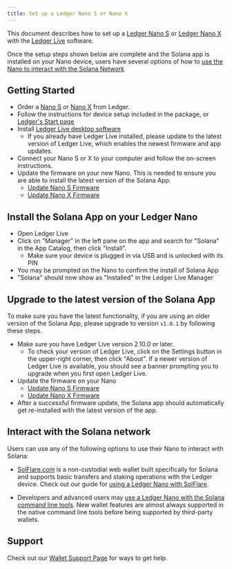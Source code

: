 ```yaml
---
title: Set up a Ledger Nano S or Nano X
---
```


This document describes how to set up a
[Ledger Nano S](https://shop.ledger.com/products/ledger-nano-s) or
[Ledger Nano X](https://shop.ledger.com/pages/ledger-nano-x)
with the [Ledger Live](https://www.ledger.com/ledger-live) software.

Once the setup steps shown below are complete and the Solana app is installed
on your Nano device, users have several options of how to
[use the Nano to interact with the Solana Network](#interact-with-the-solana-network)

## Getting Started

- Order a [Nano S](https://shop.ledger.com/products/ledger-nano-s) or
[Nano X](https://shop.ledger.com/pages/ledger-nano-x) from Ledger.
- Follow the instructions for device setup included in the package,
  or [Ledger's Start page](https://www.ledger.com/start/)
- Install [Ledger Live desktop software](https://www.ledger.com/ledger-live/)
  - If you already have Ledger Live installed, please update to the latest
  version of Ledger Live, which enables the newest firmware and app updates.
- Connect your Nano S or X to your computer and follow the on-screen instructions.
- Update the firmware on your new Nano.  This is needed to ensure you are able
to install the latest version of the Solana App.
  - [Update Nano S Firmware](https://support.ledger.com/hc/en-us/articles/360002731113-Update-Ledger-Nano-S-firmware)
  - [Update Nano X Firmware](https://support.ledger.com/hc/en-us/articles/360013349800)

## Install the Solana App on your Ledger Nano

- Open Ledger Live
- Click on "Manager" in the left pane on the app and search for "Solana" in the
App Catalog, then click "Install".
  - Make sure your device is plugged in via USB and is unlocked with its PIN
- You may be prompted on the Nano to confirm the install of Solana App
- "Solana" should now show as "Installed" in the Ledger Live Manager

## Upgrade to the latest version of the Solana App

To make sure you have the latest functionality, if you are using an older version
of the Solana App, please upgrade to version `v1.0.1` by following these steps.

- Make sure you have Ledger Live version 2.10.0 or later.
  - To check your version of Ledger Live, click on the Settings button in the
 upper-right corner, then click "About".  If a newer version of Ledger Live is
 available, you should see a banner prompting you to upgrade when you first open
 Ledger Live.
- Update the firmware on your Nano
  - [Update Nano S Firmware](https://support.ledger.com/hc/en-us/articles/360002731113-Update-Ledger-Nano-S-firmware)
  - [Update Nano X Firmware](https://support.ledger.com/hc/en-us/articles/360013349800)
-  After a successful firmware update, the Solana app should automatically get
re-installed with the latest version of the app.

## Interact with the Solana network

Users can use any of the following options to use their Nano to interact with
Solana:

- [SolFlare.com](https://solflare.com/) is a non-custodial web wallet built
specifically for Solana and supports basic transfers and staking operations
with the Ledger device.
Check out our guide for [using a Ledger Nano with SolFlare](solflare.md).

- Developers and advanced users may
[use a Ledger Nano with the Solana command line tools](hardware-wallets/ledger.md).
New wallet features are almost always supported in the native command line tools
before being supported by third-party wallets.

## Support

Check out our [Wallet Support Page](support.md) for ways to get help.
